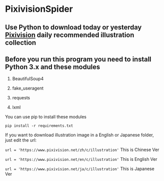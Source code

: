 # PixivisionSpider

## Use Python to download today or yesterday [Pixivision](https://www.pixivision.net/en/c/illustration) daily recommended illustration collection

## Before you run this program you need to install Python 3.x and these modules

1. BeautifulSoup4

2. fake_useragent

3. requests

4. lxml

You can use pip to install these modules

`pip install -r requirements.txt`

 If you want to download illustration image in a English or Japanese folder, just edit the url:

 `url = 'https://www.pixivision.net/zh/c/illustration'` This is Chinese Ver

 `url = 'https://www.pixivision.net/en/c/illustration'` This is English Ver

 `url = 'https://www.pixivision.net/ja/c/illustration'` This is Japanese Ver
